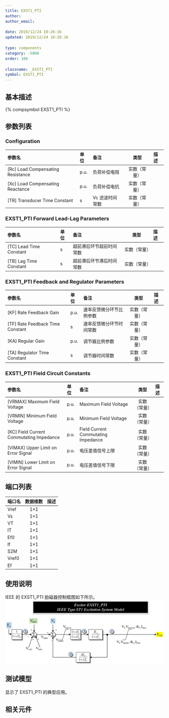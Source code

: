 ```yaml
---
title: EXST1_PTI
author:
author_email:

date: 2019/12/24 10:26:16
updated: 2019/12/24 10:26:16

type: components
category: -5000
order: 100

classname: _EXST1_PTI
symbol: EXST1_PTI
---
```


## 基本描述

{% compsymbol EXST1_PTI %}

## 参数列表

### Configuration

| 参数名                              | 单位 | 备注            |     类型     | 描述 |
| :---------------------------------- | :--- | :-------------- | :----------: | :--- |
| \[Rc\] Load Compensating Resistance | p.u. | 负荷补偿电阻    | 实数（常量） |      |
| \[Xc\] Load Compensating Reactance  | p.u. | 负荷补偿电抗    | 实数（常量） |      |
| \[TR\] Transducer Time Constant     | s    | Vc 滤波时间常数 | 实数（常量） |      |

### EXST1_PTI Forward Lead-Lag Parameters

| 参数名                    | 单位 | 备注                     |     类型     | 描述 |
| :------------------------ | :--- | :----------------------- | :----------: | :--- |
| \[TC\] Lead Time Constant | s    | 超前滞后环节超前时间常数 | 实数（常量） |      |
| \[TB\] Lag Time Constant  | s    | 超前滞后环节滞后时间常数 | 实数（常量） |      |

### EXST1_PTI Feedback and Regulator Parameters

| 参数名                             | 单位 | 备注                     |     类型     | 描述 |
| :--------------------------------- | :--- | :----------------------- | :----------: | :--- |
| \[KF\] Rate Feedback Gain          | p.u. | 速率反馈微分环节比例参数 | 实数（常量） |      |
| \[TF\] Rate Feedback Time Constant | s    | 速率反馈微分环节时间常数 | 实数（常量） |      |
| \[KA\] Regular Gain                | p.u. | 调节器比例参数           | 实数（常量） |      |
| \[TA\] Regulator Time Constant     | s    | 调节器时间常数           | 实数（常量） |      |

### EXST1_PTI Field Circuit Constants

| 参数名                                     | 单位 | 备注                                |     类型     | 描述 |
| :----------------------------------------- | :--- | :---------------------------------- | :----------: | :--- |
| \[VRMAX\] Maximum Field Voltage            | p.u. | Maximum Field Voltage               | 实数（常量） |      |
| \[VRMIN\] Minimum Field Voltage            | p.u. | Minimum Field Voltage               | 实数（常量） |      |
| \[KC\] Field Current Commutating Impedance | p.u. | Field Current Commutating Impedance | 实数（常量） |      |
| \[VIMAX\] Upper Limit on Error Signal      | p.u. | 电压差值信号上限                    | 实数（常量） |      |
| \[VIMIN\] Lower Limit on Error Signal      | p.u. | 电压差值信号下限                    | 实数（常量） |      |

## 端口列表

| 端口名 | 数据维数 | 描述 |
| :----- | :------: | :--- |
| Vref   |   1×1    |      |
| Vs     |   1×1    |      |
| VT     |   1×1    |      |
| IT     |   1×1    |      |
| Ef0    |   1×1    |      |
| If     |   1×1    |      |
| S2M    |   1×1    |      |
| Vref0  |   1×1    |      |
| Ef     |   1×1    |      |

## 使用说明

IEEE 的 EXST1_PTI 励磁器控制框图如下所示。
![等效图](comp_Exciters/EXST1_PTI_Inner.png)

## 测试模型

[]()显示了 EXST1_PTI 的典型应用。

## 相关元件
